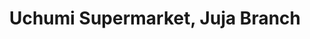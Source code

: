 ---
title: "Uchumi Supermarket, Juja Branch"
url: /juja/uchumi-supermarket-juja-branch/
shop: Supermarkt
---